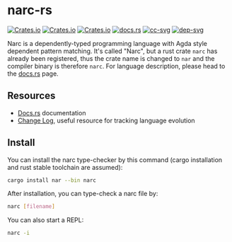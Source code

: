 # narc-rs

[![Crates.io](https://img.shields.io/crates/d/nar.svg)][crates]
[![Crates.io](https://img.shields.io/crates/v/nar.svg)][lib-rs]
[![Crates.io](https://img.shields.io/crates/l/nar.svg)][crates]
[![docs.rs](https://docs.rs/nar/badge.svg)][doc-rs]
[![cc-svg]][cc-url]
[![dep-svg]][dep-rs]

 [crates]: https://crates.io/crates/nar/
 [lib-rs]: https://lib.rs/nar/
 [cc-svg]: https://circleci.com/gh/owo-lang/narc-rs/tree/master.svg?style=svg
 [cc-url]: https://circleci.com/gh/owo-lang/narc-rs/tree/master
 [doc-rs]: https://docs.rs/nar
 [dep-rs]: https://deps.rs/repo/github/owo-lang/narc-rs
 [dep-svg]: https://deps.rs/repo/github/owo-lang/narc-rs/status.svg
 [plugin]: https://github.com/owo-lang/intellij-dtlc/
 [av-url]: https://ci.appveyor.com/project/ice1000/narc-rs/branch/master

Narc is a dependently-typed programming language with Agda style dependent pattern matching.
It's called "Narc", but a rust crate `narc` has already been registered,
thus the crate name is changed to `nar` and the compiler binary is therefore `narc`.
For language description, please head to the [docs.rs][doc-rs] page.

## Resources

+ [Docs.rs][doc-rs] documentation
+ [Change Log](CHANGELOG.md), useful resource for tracking language evolution

## Install

You can install the narc type-checker by this command
(cargo installation and rust stable toolchain are assumed):

```bash
cargo install nar --bin narc
```

After installation, you can type-check a narc file by:

```bash
narc [filename]
```

You can also start a REPL:

```bash
narc -i
```
